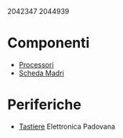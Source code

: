 2042347
2044939
# Componenti
- [Processori](componenti/processori.md)
- [Scheda Madri](componenti/schede_madri.md)
# Periferiche
- [Tastiere](periferiche/tastiere.md)
Elettronica Padovana
